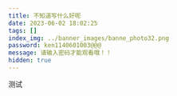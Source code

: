 ```yaml
---
title: 不知道写什么好呢
date: 2023-06-02 18:02:25
tags: []
index_img: ../banner_images/banne_photo32.png
password: ken1140601003@@@
message: 请输入密码才能观看哦！！
hidden: true
---
```


测试




